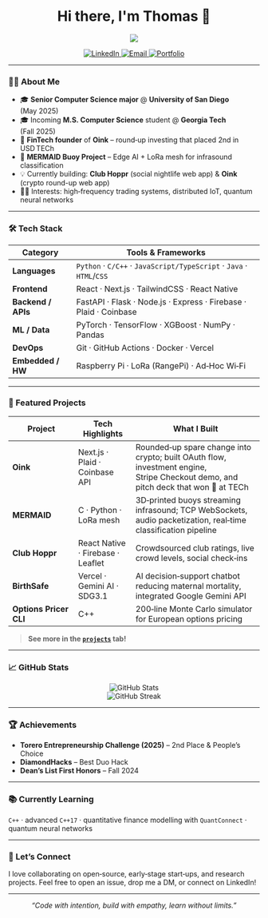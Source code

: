 <!-- profile README for Thomas Caneday -->
<h1 align="center">Hi there, I'm Thomas 👋</h1>

<p align="center">
  <img src="https://readme-typing-svg.herokuapp.com?font=Fira+Code&size=20&pause=1000&color=36BCF7&center=true&vCenter=true&lines=Incoming+M.S.+CS+@+Georgia+Tech;Full‑Stack+Dev+%7C+SWE+Intern;FinTech+%26+AI+Enthusiast;Always+learning+something+new!">
</p>

<p align="center">
  <a href="https://www.linkedin.com/in/thomas-caneday-323973259/" target="_blank">
    <img alt="LinkedIn" src="https://img.shields.io/badge/LinkedIn-blue?style=for-the-badge&logo=linkedin&logoColor=white">
  </a>
  <a href="mailto:thomascaneday@gmail.com" target="_blank">
    <img alt="Email" src="https://img.shields.io/badge/Email-D14836?style=for-the-badge&logo=gmail&logoColor=white">
  </a>
  <a href="https://thomascaneday.com" target="_blank">
    <img alt="Portfolio" src="https://img.shields.io/badge/Portfolio-000?style=for-the-badge&logo=vercel&logoColor=white">
  </a>
</p>

---

### 👨‍💻 About Me
- 🎓 **Senior Computer Science major** @ **University of San Diego** (May 2025)  
- 🎓 Incoming **M.S. Computer Science** student @ **Georgia Tech** (Fall 2025)  
- 💸 **FinTech founder** of **Oink** – round‑up investing that placed 2nd in USD TECh  
- 🌊 **MERMAID Buoy Project** – Edge AI + LoRa mesh for infrasound classification  
- 💡 Currently building: **Club Hoppr** (social nightlife web app) & **Oink** (crypto round-up web app)  
- 🧑‍🔬 Interests: high‑frequency trading systems, distributed IoT, quantum neural networks  

---

### 🛠️ Tech Stack

| Category | Tools & Frameworks |
|----------|--------------------|
| **Languages** | `Python` · `C/C++` · `JavaScript/TypeScript` · `Java` · `HTML`/`CSS` |
| **Frontend** | React · Next.js · TailwindCSS · React Native |
| **Backend / APIs** | FastAPI · Flask · Node.js · Express · Firebase · Plaid · Coinbase |
| **ML / Data** | PyTorch · TensorFlow · XGBoost · NumPy · Pandas |
| **DevOps** | Git · GitHub Actions · Docker · Vercel |
| **Embedded / HW** | Raspberry Pi · LoRa (RangePi) · Ad‑Hoc Wi‑Fi |

---

### 🚀 Featured Projects

| Project | Tech Highlights | What I Built |
|---------|-----------------|--------------|
| **Oink** | Next.js · Plaid · Coinbase API | Rounded‑up spare change into crypto; built OAuth flow, investment engine, Stripe Checkout demo, and pitch deck that won 🥈 at TECh |
| **MERMAID** | C · Python · LoRa mesh | 3D‑printed buoys streaming infrasound; TCP WebSockets, audio packetization, real‑time classification pipeline |
| **Club Hoppr** | React Native · Firebase · Leaflet | Crowdsourced club ratings, live crowd levels, social check‑ins |
| **BirthSafe** | Vercel · Gemini AI · SDG3.1 | AI decision‑support chatbot reducing maternal mortality, integrated Google Gemini API |
| **Options Pricer CLI** | C++ | 200‑line Monte Carlo simulator for European options pricing |

> **See more in the [`projects`](https://github.com/thomascaneday?tab=repositories&q=&type=&language=&sort=stargazers) tab!**

---

### 📈 GitHub Stats
<p align="center">
  <img src="https://github-readme-stats.vercel.app/api?username=thomascaneday&show_icons=true&theme=default&hide_border=true" alt="GitHub Stats">
  <br>
  <img src="https://github-readme-streak-stats.herokuapp.com?user=thomascaneday&theme=default&hide_border=true" alt="GitHub Streak">
</p>

---

### 🏆 Achievements
- **Torero Entrepreneurship Challenge (2025)** – 2nd Place & People’s Choice  
- **DiamondHacks** – Best Duo Hack  
- **Dean’s List First Honors** – Fall 2024  

---

### 📚 Currently Learning
`C++` · advanced `C++17` · quantitative finance modelling with `QuantConnect` · quantum neural networks

---

### 🤝 Let’s Connect
I love collaborating on open‑source, early‑stage start‑ups, and research projects. Feel free to open an issue, drop me a DM, or connect on LinkedIn!

---

<p align="center">
  <em>“Code with intention, build with empathy, learn without limits.”</em>
</p>


<!---
ThomasCaneday/ThomasCaneday is a ✨ special ✨ repository because its `README.md` (this file) appears on your GitHub profile.
You can click the Preview link to take a look at your changes.
--->
